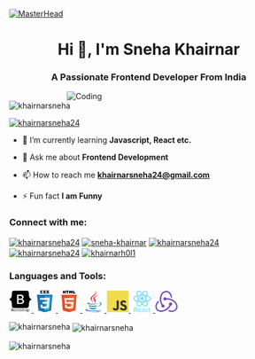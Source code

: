 [![MasterHead](https://chkskills.com/wp-content/uploads/2020/04/PNC-Animated-Banners.gif)](https://snehakhairnar.io)

<h1 align="center">Hi 👋, I'm Sneha Khairnar</h1>
<h3 align="center">A Passionate Frontend Developer From India</h3>
<img align="right" alt="Coding" width="400" src="https://media.tenor.com/AlUkiGkR2j8AAAAM/new-game-ahagon-umiko-programming.gif">

<p align="left"> <img src="https://komarev.com/ghpvc/?username=khairnarsneha&label=Profile%20views&color=0e75b6&style=flat" alt="khairnarsneha" /> </p>

<p align="left"> <a href="https://twitter.com/khairnarsneha24" target="blank"><img src="https://img.shields.io/twitter/follow/khairnarsneha24?logo=twitter&style=for-the-badge" alt="khairnarsneha24" /></a> </p>

- 🌱 I’m currently learning **Javascript, React etc.**

- 💬 Ask me about **Frontend Development**

- 📫 How to reach me **khairnarsneha24@gmail.com**

- ⚡ Fun fact **I am Funny**

<h3 align="left">Connect with me:</h3>
<p align="left">
<a href="https://twitter.com/khairnarsneha24" target="blank"><img align="center" src="https://raw.githubusercontent.com/rahuldkjain/github-profile-readme-generator/master/src/images/icons/Social/twitter.svg" alt="khairnarsneha24" height="30" width="40" /></a>
<a href="https://linkedin.com/in/sneha-khairnar-a15b36169/" target="blank"><img align="center" src="https://raw.githubusercontent.com/rahuldkjain/github-profile-readme-generator/master/src/images/icons/Social/linked-in-alt.svg" alt="sneha-khairnar" height="30" width="40" /></a>
<a href="https://www.hackerrank.com/khairnarsneha24" target="blank"><img align="center" src="https://raw.githubusercontent.com/rahuldkjain/github-profile-readme-generator/master/src/images/icons/Social/hackerrank.svg" alt="khairnarsneha24" height="30" width="40" /></a>
<a href="https://www.leetcode.com/khairnarsneha24" target="blank"><img align="center" src="https://raw.githubusercontent.com/rahuldkjain/github-profile-readme-generator/master/src/images/icons/Social/leet-code.svg" alt="khairnarsneha24" height="30" width="40" /></a>
<a href="https://auth.geeksforgeeks.org/user/khairnarh0l1" target="blank"><img align="center" src="https://raw.githubusercontent.com/rahuldkjain/github-profile-readme-generator/master/src/images/icons/Social/geeks-for-geeks.svg" alt="khairnarh0l1" height="30" width="40" /></a>
</p>

<h3 align="left">Languages and Tools:</h3>
<p align="left"> <a href="https://getbootstrap.com" target="_blank" rel="noreferrer"> <img src="https://raw.githubusercontent.com/devicons/devicon/master/icons/bootstrap/bootstrap-plain-wordmark.svg" alt="bootstrap" width="40" height="40"/> </a> <a href="https://www.w3schools.com/css/" target="_blank" rel="noreferrer"> <img src="https://raw.githubusercontent.com/devicons/devicon/master/icons/css3/css3-original-wordmark.svg" alt="css3" width="40" height="40"/> </a> <a href="https://www.w3.org/html/" target="_blank" rel="noreferrer"> <img src="https://raw.githubusercontent.com/devicons/devicon/master/icons/html5/html5-original-wordmark.svg" alt="html5" width="40" height="40"/> </a> <a href="https://www.java.com" target="_blank" rel="noreferrer"> <img src="https://raw.githubusercontent.com/devicons/devicon/master/icons/java/java-original.svg" alt="java" width="40" height="40"/> </a> <a href="https://developer.mozilla.org/en-US/docs/Web/JavaScript" target="_blank" rel="noreferrer"> <img src="https://raw.githubusercontent.com/devicons/devicon/master/icons/javascript/javascript-original.svg" alt="javascript" width="40" height="40"/> </a> <a href="https://reactjs.org/" target="_blank" rel="noreferrer"> <img src="https://raw.githubusercontent.com/devicons/devicon/master/icons/react/react-original-wordmark.svg" alt="react" width="40" height="40"/> </a> <a href="https://redux.js.org" target="_blank" rel="noreferrer"> <img src="https://raw.githubusercontent.com/devicons/devicon/master/icons/redux/redux-original.svg" alt="redux" width="40" height="40"/> </a> </p>

<p><img align="left" src="https://github-readme-stats.vercel.app/api/top-langs?username=khairnarsneha&show_icons=true&locale=en&layout=compact" alt="khairnarsneha" /></p>

<p>&nbsp;<img align="center" src="https://github-readme-stats.vercel.app/api?username=khairnarsneha&show_icons=true&locale=en" alt="khairnarsneha" /></p>

<p><img align="center" src="https://github-readme-streak-stats.herokuapp.com/?user=khairnarsneha&" alt="khairnarsneha" /></p>

